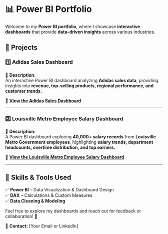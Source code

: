 # 📊 Power BI Portfolio

Welcome to my **Power BI portfolio**, where I showcase **interactive dashboards** that provide **data-driven insights** across various industries.  

## 🚀 Projects  

### 1️⃣ **Adidas Sales Dashboard**  
📌 **Description:**  
An interactive Power BI dashboard analyzing **Adidas sales data**, providing insights into **revenue, top-selling products, regional performance, and customer trends.**  

🔗 **[View the Adidas Sales Dashboard]()**  

---

### 2️⃣ **Louisville Metro Employee Salary Dashboard**  
📌 **Description:**  
A Power BI dashboard exploring **40,000+ salary records** from **Louisville Metro Government employees**, highlighting **salary trends, department headcounts, overtime distribution, and top earners.**  

🔗 **[View the Louisville Metro Employee Salary Dashboard](#)**  

---

## 🔧 **Skills & Tools Used**  
✅ **Power BI** – Data Visualization & Dashboard Design  
✅ **DAX** – Calculations & Custom Measures   
✅ **Data Cleaning & Modeling**  

Feel free to explore my dashboards and reach out for feedback or collaboration! 🚀  

📩 **Contact:** [Your Email or LinkedIn]  


